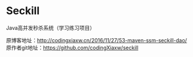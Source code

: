 # Seckill
Java高并发秒杀系统（学习练习项目）

原博客地址：http://codingxiaxw.cn/2016/11/27/53-maven-ssm-seckill-dao/  
原作者git地址：https://github.com/codingXiaxw/seckill
